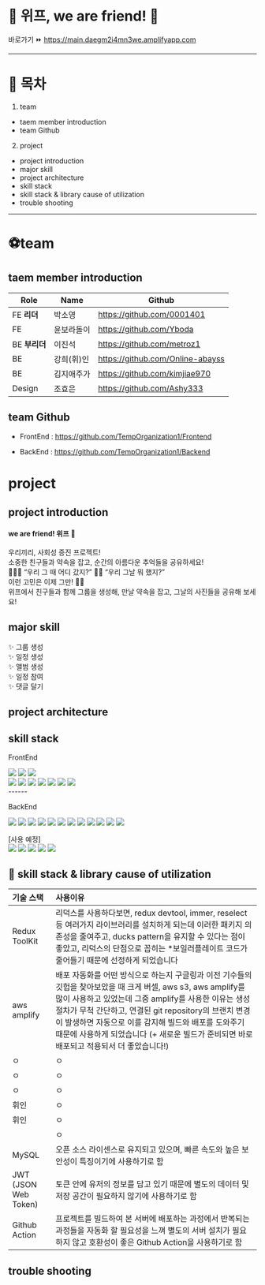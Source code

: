 

# 🥳 위프, we are friend! 🎈 <br>


바로가기 ⏩️ https://main.daegm2i4mn3we.amplifyapp.com 

----
# 📍 목차

1. team
- taem member introduction
- team Github

2. project
- project introduction
- major skill
- project architecture
- skill stack
- skill stack & library cause of utilization
- trouble shooting
----

# ⚽️team

## taem member introduction

|Role|Name|Github|
|---|---|---|
|FE **리더**|박소영|https://github.com/0001401|
|FE|윤보라돌이|https://github.com/Yboda|
|BE **부리더**|이진석|https://github.com/metroz1|
|BE|강희(휘)인|https://github.com/Online-abayss|
|BE|김지애주가|https://github.com/kimjiae970|
|Design|조효은|https://github.com/Ashy333|

## team Github

- FrontEnd : https://github.com/TempOrganization1/Frontend

- BackEnd : https://github.com/TempOrganization1/Backend

# project

## project introduction

<h4>we are friend! 위프 🥳</h4>
<p>우리끼리, 사회성 증진 프로젝트!<br>
소중한 친구들과 약속을 잡고, 순간의 아름다운 추억들을 공유하세요!<br>
 🙋🏻‍♀️ “우리 그 때 어디 갔지?”
 🙆🏻‍ “우리 그날 뭐 했지?”<br>
 이런 고민은 이제 그만! ✋🏻 <br>
 위프에서 친구들과 함께 그룹을 생성해, 만날 약속을 잡고, 그날의 사진들을 공유해 보세요! </p>

## major skill

✨ 그룹 생성 <br>
✨ 일정 생성 <br>
✨ 앨범 생성 <br>
✨ 일정 참여 <br>
✨ 댓글 달기 <br>

## project architecture

## skill stack

FrontEnd <br>
<div>
<img src="https://img.shields.io/badge/HTML5-E34F26?style=flat-square&logo=HTML5&logoColor=white"/> 
<img src="https://img.shields.io/badge/CSS3-1572B6?style=flat-square&logo=CSS3&logoColor=white"/> 
<img src="https://img.shields.io/badge/styled-components-DB7093?style=flat-square&logo=styled-components&logoColor=white"/> <br/> 
<img src="https://img.shields.io/badge/JavaScript-F7DF1E?style=flat-square&logo=JavaScript&logoColor=white"/> 
<img src="https://img.shields.io/badge/React-61DAFB?style=flat-square&logo=React&logoColor=white"/> 
<img src="https://img.shields.io/badge/redux-%23593d88.svg?style=flat-square&logo=redux&logoColor=white"> 
<img src="https://img.shields.io/badge/Axios-5A29E4.svg?style=flat-square&logo=Axios&logoColor=white"/>
<img src="https://img.shields.io/badge/github-181717.svg?style=flat-square&logo=github&logoColor=white"> 
<img src="https://img.shields.io/badge/kakao login-FFCD00?style=flat-square&logo=kakao&logoColor=black">
 <img src="https://img.shields.io/badge/kakao map-FFCD00?style=flat-square&logo=kakao&logoColor=black">
</div>
------

BackEnd<br>
<div>
<img src="https://img.shields.io/badge/Spring Boot-6DB33F?style=flat-square&logo=SpringBoot&logoColor=white"/>
<img src="https://img.shields.io/badge/Gradle-02303A?style=flat-square&logo=Gradle&logoColor=white"/>
<img src="https://img.shields.io/badge/Spring Security-6DB33F?style=flat-square&logo=Spring Security&logoColor=white">
<img src="https://img.shields.io/badge/JSON Web Tokens-000000?style=flat-square&logo=JSON Web Tokens&logoColor=white">
<img src="https://img.shields.io/badge/MySQL-4479A1?style=flat-square&logo=MySQL&logoColor=white"/>
<img src="https://img.shields.io/badge/Amazon EC2-FF9900?style=flat-square&logo=AmazonEC2&logoColor=white"/>
<img src="https://img.shields.io/badge/Amazon S3-569A31?style=flat-square&logo=Amazon S3&logoColor=white"/>
<img src="https://img.shields.io/badge/Amazon RDS-527FFF?style=flat-square&logo=Amazon RDS&logoColor=white"/>
<img src="https://img.shields.io/badge/GitHub Actions-2088FF?style=flat-square&logo=GitHub Actions&logoColor=white"/>
<img src="https://img.shields.io/badge/codedeploy-6DB33F?style=flat-square&logo=codedeploy&logoColor=white">
<img src="https://img.shields.io/badge/kakao login-FFCD00?style=flat-square&logo=kakao&logoColor=black">
<img src="https://img.shields.io/badge/Swagger-85EA2D?style=flat-square&logo=Swagger&logoColor=white">



</div>

[사용 예정]<br>
<img src="https://img.shields.io/badge/SockJS-010101?style=flat-square&logoColor=white"/>
<img src="https://img.shields.io/badge/Stromp-353535?style=flat-square&logoColor=white">
<img src="https://img.shields.io/badge/google login-4285F4?style=flat-square&logo=google&logoColor=white">
<img src="https://img.shields.io/badge/Redis-DC382D?style=flat-square&logo=Redis&logoColor=white">
<img src="https://img.shields.io/badge/QueryDSL-0769AD?style=flat-square&logo=jQuery&logoColor=white">

## 📝 skill stack & library cause of utilization
| **기술 스택** | **사용이유** |
| :--- | :--- |
| Redux ToolKit | 리덕스를 사용하다보면, redux devtool, immer, reselect 등 여러가지 라이브러리를 설치하게 되는데 이러한 패키지 의존성을 줄여주고, ducks pattern을 유지할 수 있다는 점이 좋았고, 리덕스의 단점으로 꼽히는 *보일러플레이트 코드가 줄어들기 때문에 선정하게 되었습니다 |
| aws amplify | 배포 자동화를 어떤 방식으로 하는지 구글링과 이전 기수들의 깃헙을 찾아보았을 때 크게 버셀, aws s3, aws amplify를 많이 사용하고 있었는데 그중 amplify를 사용한 이유는 생성 절차가 무척 간단하고, 연결된 git repository의 브랜치 변경이 발생하면 자동으로 이를 감지해 빌드와 배포를 도와주기 때문에 사용하게 되었습니다 (+ 새로운 빌드가 준비되면 바로 배포되고 적용되서 더 좋았습니다!) |
| ㅇ  | ㅇ |
| ㅇ | ㅇ |
| ㅇ |  ㅇ |
| 휘인 |  ㅇ |
| 휘인 | ㅇ |
|  | ㅇ |
| MySQL | 오픈 소스 라이센스로 유지되고 있으며, 빠른 속도와 높은 보안성이 특징이기에 사용하기로 함 |
| JWT (JSON Web Token) | 토큰 안에 유저의 정보를 담고 있기 때문에 별도의 데이터 및 저장 공간이 필요하지 않기에 사용하기로 함 |
| Github Action | 프로젝트를 빌드하여 본 서버에 배포하는 과정에서 반복되는 과정들을 자동화 할 필요성을 느껴 별도의 서버 설치가 필요하지 않고 호환성이 좋은 Github Action을 사용하기로 함 |


## trouble shooting

